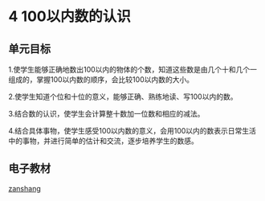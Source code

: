 # 4 100以内数的认识

## 单元目标

1.使学生能够正确地数出100以内的物体的个数，知道这些数是由几个十和几个一组成的，掌握100以内数的顺序，会比较100以内数的大小。

2.使学生知道个位和十位的意义，能够正确、熟练地读、写100以内的数。

3.结合数的认识，使学生会计算整十数加一位数和相应的减法。

4.结合具体事物，使学生感受100以内数的意义，会用100以内的数表示日常生活中的事物，并进行简单的估计和交流，逐步培养学生的数感。

## 电子教材

<Ebook grade="xxsx1b" :pages="33" :paged="50" ></Ebook>

[zanshang](../res/zanshang.md ':include')